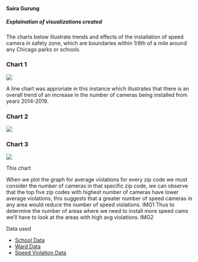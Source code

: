 #### Saira Gurung
##### Explaination of visualizations created

The charts below illustrate trends and effects of the installation of speed camera in safety zone, which are boundaries within 1/8th of a mile around any Chicago parks or schools.


### Chart 1

![ ](https://github.com/syragrg/IndividualProject/blob/master/Visualizations/1..png?raw=true)

A line chart was approriate in this instance which illustrates that there is an overall trend of an increase in the number of cameras being installed from years 2014-2019. 

### Chart 2

![](https://github.com/syragrg/IndividualProject/blob/master/Visualizations/2..png?raw=true)

### Chart 3

![](https://github.com/syragrg/IndividualProject/blob/master/Visualizations/4..png?raw=true)

This chart 

When we plot the graph for average violations for every zip code we must consider the number of cameras in that specific zip code, we can observe that the top five zip codes with highest number of cameras have lower average violations, this suggests that a greater number of speed cameras in any area would reduce the number of speed violations. 
IMG1
Thus to determine the number of areas where we need to install more speed cams we’ll have to look at the areas with high avg violations.
IMG2

Data used

* [School Data](https://data.cityofchicago.org/Education/Chicago-Public-Schools-School-Progress-Reports-SY1/dw27-rash)
* [Ward Data](https://data.cityofchicago.org/Facilities-Geographic-Boundaries/Ward-Offices/htai-wnw4)
* [Speed Violation Data](https://data.cityofchicago.org/Transportation/Speed-Camera-Violations/hhkd-xvj4)
